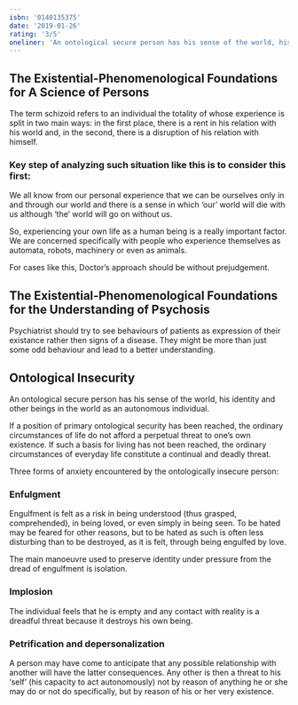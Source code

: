 ```yaml
---
isbn: '0140135375'
date: '2019-01-26'
rating: '3/5'
oneliner: 'An ontological secure person has his sense of the world, his identity and other beings in the world as an autonomous individual.'
---
```


## The Existential-Phenomenological Foundations for A Science of Persons

The term schizoid refers to an individual the totality of whose experience is split in two main ways: in the first place, there is a rent in his relation with his world and, in the second, there is a disruption of his relation with himself.

### Key step of analyzing such situation like this is to consider this first:

We all know from our personal experience that we can be ourselves only in and through our world and there is a sense in which ‘our’ world will die with us although ‘the’ world will go on without us.

So, experiencing your own life as a human being is a really important factor. We are concerned specifically with people who experience themselves as automata, robots, machinery or even as animals.

For cases like this, Doctor’s approach should be without prejudgement.

## The Existential-Phenomenological Foundations for the Understanding of Psychosis

Psychiatrist should try to see behaviours of patients as expression of their existance rather then signs of a disease. They might be more than just some odd behaviour and lead to a better understanding.

## Ontological Insecurity

An ontological secure person has his sense of the world, his identity and other beings in the world as an autonomous individual.

If a position of primary ontological security has been reached, the ordinary circumstances of life do not afford a perpetual threat to one’s own existence. If such a basis for living has not been reached, the ordinary circumstances of everyday life constitute a continual and deadly threat.

Three forms of anxiety encountered by the ontologically insecure person:

### Enfulgment

Engulfment is felt as a risk in being understood (thus grasped, comprehended), in being loved, or even simply in being seen. To be hated may be feared for other reasons, but to be hated as such is often less disturbing than to be destroyed, as it is felt, through being engulfed by love.

The main manoeuvre used to preserve identity under pressure from the dread of engulfment is isolation.

### Implosion

The individual feels that he is empty and any contact with reality is a dreadful threat because it destroys his own being.

### Petrification and depersonalization

A person may have come to anticipate that any possible relationship with another will have the latter consequences. Any other is then a threat to his ‘self’ (his capacity to act autonomously) not by reason of anything he or she may do or not do specifically, but by reason of his or her very existence.
